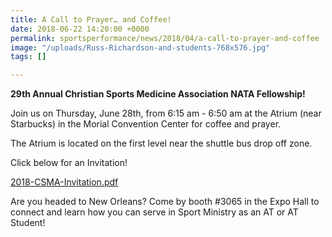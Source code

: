 ```yaml
---
title: A Call to Prayer… and Coffee!
date: 2018-06-22 14:20:00 +0000
permalink: sportsperformance/news/2018/04/a-call-to-prayer-and-coffee
image: "/uploads/Russ-Richardson-and-students-768x576.jpg"
tags: []

---
```

**29th Annual Christian Sports Medicine Association NATA Fellowship!**

Join us on Thursday, June 28th, from 6:15 am - 6:50 am at the Atrium (near Starbucks) in the Morial Convention Center for coffee and prayer.

The Atrium is located on the first level near the shuttle bus drop off zone.

Click below for an Invitation!

[2018-CSMA-Invitation.pdf](/uploads/2018-CSMA-Invitation.pdf "2018-CSMA-Invitation.pdf")

Are you headed to New Orleans? Come by booth #3065 in the Expo Hall to connect and learn how you can serve in Sport Ministry as an AT or AT Student!